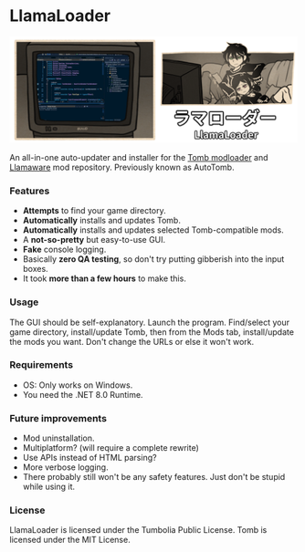 # LlamaLoader

![preview](/img/preview.png)

An all-in-one auto-updater and installer for the [Tomb modloader](https://codeberg.org/basil/tomb) and [Llamaware](https://llamawa.re/) mod repository. Previously known as AutoTomb.

### Features

- **Attempts** to find your game directory.
- **Automatically** installs and updates Tomb.
- **Automatically** installs and updates selected Tomb-compatible mods.
- A **not-so-pretty** but easy-to-use GUI.
- **Fake** console logging.
- Basically **zero QA testing**, so don't try putting gibberish into the input boxes.
- It took **more than a few hours** to make this.

### Usage

The GUI should be self-explanatory.
Launch the program.
Find/select your game directory, install/update Tomb, then from the Mods tab, install/update the mods you want.
Don't change the URLs or else it won't work.

### Requirements

- OS: Only works on Windows.
- You need the .NET 8.0 Runtime.

### Future improvements

- Mod uninstallation.
- Multiplatform? (will require a complete rewrite)
- Use APIs instead of HTML parsing?
- More verbose logging.
- There probably still won't be any safety features. Just don't be stupid while using it.

### License

LlamaLoader is licensed under the Tumbolia Public License.
Tomb is licensed under the MIT License.